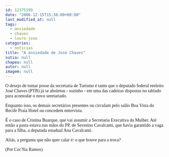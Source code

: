 ```yaml
---
id: 12375199
date: "2006-12-15T15:38:00+00:00"
last_modified_at: null
tags:
  - ansiedade
  - chaves
  - louro-jose
categories:
  - noticias
title: "A ansiedade de José Chaves"
sutia: null
chapeu: null
autor: null
imagem: null
---
```

<p><P><FONT face=Verdana>O desejo de tomar posse da secretaria de Turismo é tanto que o deputado federal reeleito José Chaves (PTB) já se aboletou - sozinho - em uma das cadeiras dispostas no tablado para acomodar o novo seretariado.</FONT></P></p>
<p><P><FONT face=Verdana>Enquanto isso, os demais secretários presentes ou circulam pelo salão Boa Vista do Recife Praia Hotel ou concedem entrevista.</FONT></P></p>
<p><P><FONT face=Verdana>É o caso de Cristina Buarque, que vai assumir a Secretaria Executiva da Mulher. Até então a pasta estava nas mãos do PP, de Severino Cavalcanti, que havia garantido a vaga para a filha, a deputada estadual Ana Cavalcanti. </FONT></P></p>
<p><P><FONT face=Verdana>Aliás, a pergunta que não quer calar é: o que houve para a troca?</FONT></P></p>
<p><P><FONT face=Verdana>(Por Cec?lia Ramos)</FONT><BR></P> </p>
